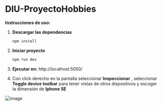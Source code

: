 # DIU-ProyectoHobbies

**Instrucciones de uso:**
1. **Descargar las dependencias**
   ```bash
   npm install
2. **Iniciar proyecto**
   ```bash
   npm run dev
3. **Ejecutar en:** http://localhost:5050/

4. Con click derecho en la pantalla seleccionar **Inspeccionar** , seleccionar **Toggle device toolbar** para tener vistas de otros dispositivos y escoger la dimensión de **Iphone SE**

![image](https://github.com/user-attachments/assets/16cd8695-5989-4fae-a3f3-4fcedd425cee)

